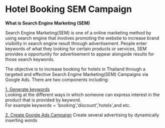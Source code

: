 
# Hotel Booking SEM Campaign
**What is Search Engine Marketing (SEM)**

Search Engine Marketing(SEM) is one of a online marketing method by using search engine that involves promoting the webstie to increase brand visibility in search engine result through advertisement. People enter keywords of what they looking for certain products or services, SEM provides a opportunity for advertisement to appear alongside results for those search keywords.

The objective is to increase booking for hotels in Thailand through a targeted and effective Search Engine Marketing(SEM) Campaigns via Google Ads. There are two components including:

[1. Generate keywords](https://linktodocumentation)             
Looking at the different ways in which someone can express interest in the product that is provided by keyword.     
For example keywords = 'booking','discount','hotels',and etc.


[2. Create Google Ads Campaign](https://linktodocumentation)
Create several advertising by dynamically inserting words
